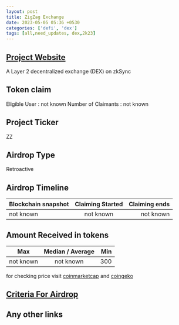 ```yaml
---
layout: post
title: ZigZag Exchange
date: 2023-05-05 05:36 +0530
categories: ['defi', 'dex']
tags: [all,need_updates, dex,2k23]
---
```





## [Project Website](https://trade.zigzag.exchange/)

A Layer 2 decentralized exchange (DEX) on zkSync

## Token claim

Eligible User : not known
Number of Claimants : not known

## Project Ticker

ZZ

## Airdrop Type

Retroactive

## Airdrop Timeline

| Blockchain snapshot     | Claiming Started           | Claiming ends    |
| ----------------------- |:--------------------------:| ----------------:|
|       not known         |        not known           |   not known      |

## Amount Received in tokens

| Max        |    Median / Average  |       Min    |
| ---------- |:--------------------:| ------------:|
| not known  |     not known        |       300    |

for checking price visit [coinmarketcap](https://coinmarketcap.com/currencies/) and [coingeko](https://www.coingecko.com/en/coins/)

## [Criteria For Airdrop](https://docs.zigzag.exchange/zigzag-exchange/airdrops#eligibility-lists)

## Any other links
